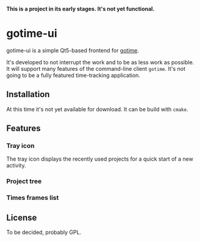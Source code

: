 **This is a project in its early stages. It's not yet functional.**

# gotime-ui
gotime-ui is a simple Qt5-based frontend for [gotime](https://github.com/jansorg/gotime).

It's developed to not interrupt the work and to be as less work as possible. It will support many features of the 
command-line client `gotime`.
It's not going to be a fully featured time-tracking application.

## Installation
At this time it's not yet available for download. It can be build with `cmake`.

## Features
### Tray icon
The tray icon displays the recently used projects for a quick start of a new activity.

### Project tree

### Times frames list

## License
To be decided, probably GPL.